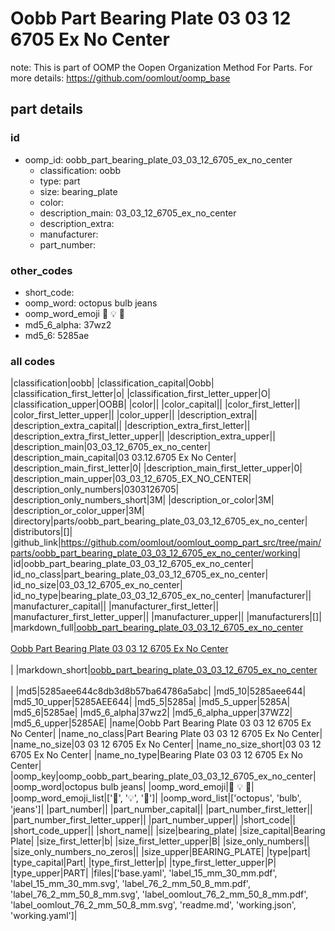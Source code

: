 # Oobb Part Bearing Plate 03 03 12 6705 Ex No Center  

note: This is part of OOMP the Oopen Organization Method For Parts. For more details: https://github.com/oomlout/oomp_base

##  part details





### id
* oomp_id: oobb_part_bearing_plate_03_03_12_6705_ex_no_center
  * classification: oobb
  * type: part
  * size: bearing_plate
  * color: 
  * description_main: 03_03_12_6705_ex_no_center
  * description_extra: 
  * manufacturer: 
  * part_number: 

### other_codes
* short_code: 
* oomp_word: octopus bulb jeans
* oomp_word_emoji :octopus: :bulb: :jeans:
* md5_6_alpha: 37wz2
* md5_6: 5285ae

### all codes 
|classification|oobb|
|classification_capital|Oobb|
|classification_first_letter|o|
|classification_first_letter_upper|O|
|classification_upper|OOBB|
|color||
|color_capital||
|color_first_letter||
|color_first_letter_upper||
|color_upper||
|description_extra||
|description_extra_capital||
|description_extra_first_letter||
|description_extra_first_letter_upper||
|description_extra_upper||
|description_main|03_03_12_6705_ex_no_center|
|description_main_capital|03 03.12.6705 Ex No Center|
|description_main_first_letter|0|
|description_main_first_letter_upper|0|
|description_main_upper|03_03_12_6705_EX_NO_CENTER|
|description_only_numbers|0303126705|
|description_only_numbers_short|3M|
|description_or_color|3M|
|description_or_color_upper|3M|
|directory|parts/oobb_part_bearing_plate_03_03_12_6705_ex_no_center|
|distributors|[]|
|github_link|https://github.com/oomlout/oomlout_oomp_part_src/tree/main/parts/oobb_part_bearing_plate_03_03_12_6705_ex_no_center/working|
|id|oobb_part_bearing_plate_03_03_12_6705_ex_no_center|
|id_no_class|part_bearing_plate_03_03_12_6705_ex_no_center|
|id_no_size|03_03_12_6705_ex_no_center|
|id_no_type|bearing_plate_03_03_12_6705_ex_no_center|
|manufacturer||
|manufacturer_capital||
|manufacturer_first_letter||
|manufacturer_first_letter_upper||
|manufacturer_upper||
|manufacturers|[]|
|markdown_full|[oobb_part_bearing_plate_03_03_12_6705_ex_no_center](https://github.com/oomlout/oomlout_oomp_part_src/tree/main/parts/oobb_part_bearing_plate_03_03_12_6705_ex_no_center/working)<br>[](https://github.com/oomlout/oomlout_oomp_part_src/tree/main/parts/oobb_part_bearing_plate_03_03_12_6705_ex_no_center/working)<br>[Oobb Part Bearing Plate 03 03 12 6705 Ex No Center](https://github.com/oomlout/oomlout_oomp_part_src/tree/main/parts/oobb_part_bearing_plate_03_03_12_6705_ex_no_center/working)<br><br>|
|markdown_short|[oobb_part_bearing_plate_03_03_12_6705_ex_no_center](https://github.com/oomlout/oomlout_oomp_part_src/tree/main/parts/oobb_part_bearing_plate_03_03_12_6705_ex_no_center/working)<br><br>|
|md5|5285aee644c8db3d8b57ba64786a5abc|
|md5_10|5285aee644|
|md5_10_upper|5285AEE644|
|md5_5|5285a|
|md5_5_upper|5285A|
|md5_6|5285ae|
|md5_6_alpha|37wz2|
|md5_6_alpha_upper|37WZ2|
|md5_6_upper|5285AE|
|name|Oobb Part Bearing Plate 03 03 12 6705 Ex No Center|
|name_no_class|Part Bearing Plate 03 03 12 6705 Ex No Center|
|name_no_size|03 03 12 6705 Ex No Center|
|name_no_size_short|03 03 12 6705 Ex No Center|
|name_no_type|Bearing Plate 03 03 12 6705 Ex No Center|
|oomp_key|oomp_oobb_part_bearing_plate_03_03_12_6705_ex_no_center|
|oomp_word|octopus bulb jeans|
|oomp_word_emoji|:octopus: :bulb: :jeans:|
|oomp_word_emoji_list|[':octopus:', ':bulb:', ':jeans:']|
|oomp_word_list|['octopus', 'bulb', 'jeans']|
|part_number||
|part_number_capital||
|part_number_first_letter||
|part_number_first_letter_upper||
|part_number_upper||
|short_code||
|short_code_upper||
|short_name||
|size|bearing_plate|
|size_capital|Bearing Plate|
|size_first_letter|b|
|size_first_letter_upper|B|
|size_only_numbers||
|size_only_numbers_no_zeros||
|size_upper|BEARING_PLATE|
|type|part|
|type_capital|Part|
|type_first_letter|p|
|type_first_letter_upper|P|
|type_upper|PART|
|files|['base.yaml', 'label_15_mm_30_mm.pdf', 'label_15_mm_30_mm.svg', 'label_76_2_mm_50_8_mm.pdf', 'label_76_2_mm_50_8_mm.svg', 'label_oomlout_76_2_mm_50_8_mm.pdf', 'label_oomlout_76_2_mm_50_8_mm.svg', 'readme.md', 'working.json', 'working.yaml']|
